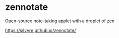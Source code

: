 # zennotate
Open-source note-taking applet with a droplet of zen

https://silvyre.github.io/zennotate/